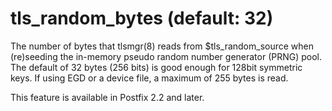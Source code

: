 # tls_random_bytes (default: 32)
 The number of bytes that tlsmgr(8) reads from $tls\_random\_source
when (re)seeding the in-memory pseudo random number generator (PRNG)
pool. The default of 32 bytes (256 bits) is good enough for 128bit
symmetric keys. If using EGD or a device file, a maximum of 255
bytes is read. 


 This feature is available in Postfix 2.2 and later. 


